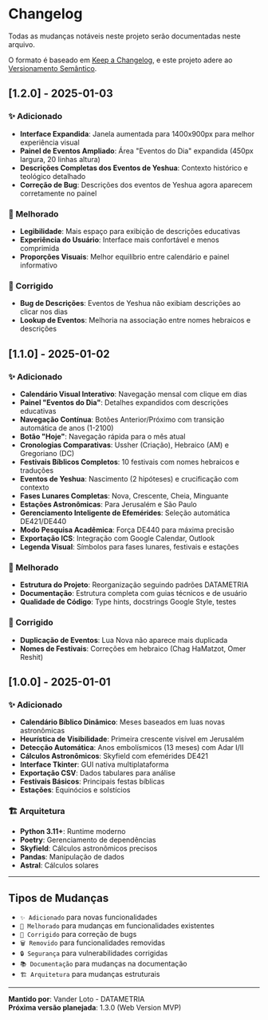 # Changelog

Todas as mudanças notáveis neste projeto serão documentadas neste arquivo.

O formato é baseado em [Keep a Changelog](https://keepachangelog.com/pt-BR/1.0.0/),
e este projeto adere ao [Versionamento Semântico](https://semver.org/lang/pt-BR/).

## [1.2.0] - 2025-01-03

### ✨ Adicionado
- **Interface Expandida**: Janela aumentada para 1400x900px para melhor experiência visual
- **Painel de Eventos Ampliado**: Área "Eventos do Dia" expandida (450px largura, 20 linhas altura)
- **Descrições Completas dos Eventos de Yeshua**: Contexto histórico e teológico detalhado
- **Correção de Bug**: Descrições dos eventos de Yeshua agora aparecem corretamente no painel

### 🔧 Melhorado
- **Legibilidade**: Mais espaço para exibição de descrições educativas
- **Experiência do Usuário**: Interface mais confortável e menos comprimida
- **Proporções Visuais**: Melhor equilíbrio entre calendário e painel informativo

### 🐛 Corrigido
- **Bug de Descrições**: Eventos de Yeshua não exibiam descrições ao clicar nos dias
- **Lookup de Eventos**: Melhoria na associação entre nomes hebraicos e descrições

## [1.1.0] - 2025-01-02

### ✨ Adicionado
- **Calendário Visual Interativo**: Navegação mensal com clique em dias
- **Painel "Eventos do Dia"**: Detalhes expandidos com descrições educativas
- **Navegação Contínua**: Botões Anterior/Próximo com transição automática de anos (1-2100)
- **Botão "Hoje"**: Navegação rápida para o mês atual
- **Cronologias Comparativas**: Ussher (Criação), Hebraico (AM) e Gregoriano (DC)
- **Festivais Bíblicos Completos**: 10 festivais com nomes hebraicos e traduções
- **Eventos de Yeshua**: Nascimento (2 hipóteses) e crucificação com contexto
- **Fases Lunares Completas**: Nova, Crescente, Cheia, Minguante
- **Estações Astronômicas**: Para Jerusalém e São Paulo
- **Gerenciamento Inteligente de Efemérides**: Seleção automática DE421/DE440
- **Modo Pesquisa Acadêmica**: Força DE440 para máxima precisão
- **Exportação ICS**: Integração com Google Calendar, Outlook
- **Legenda Visual**: Símbolos para fases lunares, festivais e estações

### 🔧 Melhorado
- **Estrutura do Projeto**: Reorganização seguindo padrões DATAMETRIA
- **Documentação**: Estrutura completa com guias técnicos e de usuário
- **Qualidade de Código**: Type hints, docstrings Google Style, testes

### 🐛 Corrigido
- **Duplicação de Eventos**: Lua Nova não aparece mais duplicada
- **Nomes de Festivais**: Correções em hebraico (Chag HaMatzot, Omer Reshit)

## [1.0.0] - 2025-01-01

### ✨ Adicionado
- **Calendário Bíblico Dinâmico**: Meses baseados em luas novas astronômicas
- **Heurística de Visibilidade**: Primeira crescente visível em Jerusalém
- **Detecção Automática**: Anos embolísmicos (13 meses) com Adar I/II
- **Cálculos Astronômicos**: Skyfield com efemérides DE421
- **Interface Tkinter**: GUI nativa multiplataforma
- **Exportação CSV**: Dados tabulares para análise
- **Festivais Básicos**: Principais festas bíblicas
- **Estações**: Equinócios e solstícios

### 🏗️ Arquitetura
- **Python 3.11+**: Runtime moderno
- **Poetry**: Gerenciamento de dependências
- **Skyfield**: Cálculos astronômicos precisos
- **Pandas**: Manipulação de dados
- **Astral**: Cálculos solares

---

## Tipos de Mudanças

- `✨ Adicionado` para novas funcionalidades
- `🔧 Melhorado` para mudanças em funcionalidades existentes
- `🐛 Corrigido` para correção de bugs
- `🗑️ Removido` para funcionalidades removidas
- `🔒 Segurança` para vulnerabilidades corrigidas
- `📚 Documentação` para mudanças na documentação
- `🏗️ Arquitetura` para mudanças estruturais

---

**Mantido por**: Vander Loto - DATAMETRIA  
**Próxima versão planejada**: 1.3.0 (Web Version MVP)